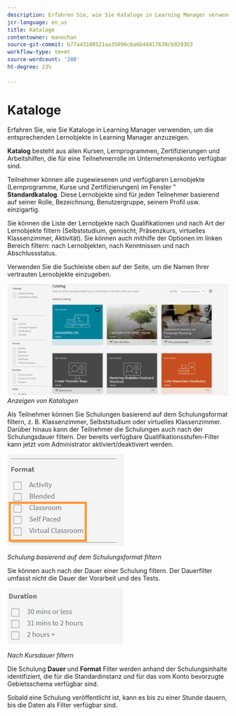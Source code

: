 ```yaml
---
description: Erfahren Sie, wie Sie Kataloge in Learning Manager verwenden, um die entsprechenden Lernobjekte in Learning Manager anzuzeigen.
jcr-language: en_us
title: Kataloge
contentowner: manochan
source-git-commit: b77a43100521aa35096c6a6b4d417630cb9293b3
workflow-type: tm+mt
source-wordcount: '280'
ht-degree: 23%

---
```




# Kataloge

Erfahren Sie, wie Sie Kataloge in Learning Manager verwenden, um die entsprechenden Lernobjekte in Learning Manager anzuzeigen.

**Katalog** besteht aus allen Kursen, Lernprogrammen, Zertifizierungen und Arbeitshilfen, die für eine Teilnehmerrolle im Unternehmenskonto verfügbar sind.

Teilnehmer können alle zugewiesenen und verfügbaren Lernobjekte (Lernprogramme, Kurse und Zertifizierungen) im Fenster &quot; **Standardkatalog**. Diese Lernobjekte sind für jeden Teilnehmer basierend auf seiner Rolle, Bezeichnung, Benutzergruppe, seinem Profil usw. einzigartig.

Sie können die Liste der Lernobjekte nach Qualifikationen und nach Art der Lernobjekte filtern (Selbststudium, gemischt, Präsenzkurs, virtuelles Klassenzimmer, Aktivität). Sie können auch mithilfe der Optionen im linken Bereich filtern: nach Lernobjekten, nach Kenntnissen und nach Abschlussstatus.

Verwenden Sie die Suchleiste oben auf der Seite, um die Namen Ihrer vertrauten Lernobjekte einzugeben.

![](assets/catalogs.png)
*Anzeigen von Katalogen*

Als Teilnehmer können Sie Schulungen basierend auf dem Schulungsformat filtern, z. B. Klassenzimmer, Selbststudium oder virtuelles Klassenzimmer. Darüber hinaus kann der Teilnehmer die Schulungen auch nach der Schulungsdauer filtern. Der bereits verfügbare Qualifikationsstufen-Filter kann jetzt vom Administrator aktiviert/deaktiviert werden.

![](assets/image014.png)

*Schulung basierend auf dem Schulungsformat filtern*

Sie können auch nach der Dauer einer Schulung filtern. Der Dauerfilter umfasst nicht die Dauer der Vorarbeit und des Tests.

![](assets/image015.png)

*Nach Kursdauer filtern*

Die Schulung **Dauer** und **Format** Filter werden anhand der Schulungsinhalte identifiziert, die für die Standardinstanz und für das vom Konto bevorzugte Gebietsschema verfügbar sind.

Sobald eine Schulung veröffentlicht ist, kann es bis zu einer Stunde dauern, bis die Daten als Filter verfügbar sind.
